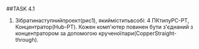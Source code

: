 ##TASK 4.1

1. Зібратинаступнийпроект(рис1), якийміститьвсобі: 4 ПКтипуPC-PT, Концентратор(Hub-PT). Кожен  комп'ютер  повинен  бути  з'єднаний  з концентратором за допомогою крученоїпари(CopperStraight-through).

